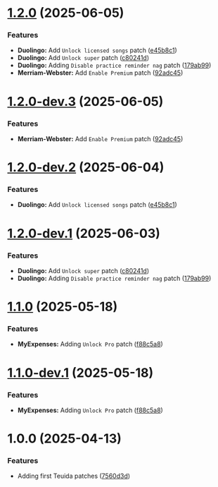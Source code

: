 # [1.2.0](https://github.com/hoo-dles/revanced-custom-patches/compare/v1.1.0...v1.2.0) (2025-06-05)


### Features

* **Duolingo:** Add `Unlock licensed songs` patch ([e45b8c1](https://github.com/hoo-dles/revanced-custom-patches/commit/e45b8c1b36f707f46e59b3bbc9b91191466011d4))
* **Duolingo:** Add `Unlock super` patch ([c80241d](https://github.com/hoo-dles/revanced-custom-patches/commit/c80241d91f423aed48a5b1f7cb730c0d426febb1))
* **Duolingo:** Adding `Disable practice reminder nag` patch ([179ab99](https://github.com/hoo-dles/revanced-custom-patches/commit/179ab992c264d418d4e910105fbef9a300d36ede))
* **Merriam-Webster:** Add `Enable Premium` patch ([92adc45](https://github.com/hoo-dles/revanced-custom-patches/commit/92adc45b4cb0c97886f914bb8c14b04529882541))

# [1.2.0-dev.3](https://github.com/hoo-dles/revanced-custom-patches/compare/v1.2.0-dev.2...v1.2.0-dev.3) (2025-06-05)


### Features

* **Merriam-Webster:** Add `Enable Premium` patch ([92adc45](https://github.com/hoo-dles/revanced-custom-patches/commit/92adc45b4cb0c97886f914bb8c14b04529882541))

# [1.2.0-dev.2](https://github.com/hoo-dles/revanced-custom-patches/compare/v1.2.0-dev.1...v1.2.0-dev.2) (2025-06-04)


### Features

* **Duolingo:** Add `Unlock licensed songs` patch ([e45b8c1](https://github.com/hoo-dles/revanced-custom-patches/commit/e45b8c1b36f707f46e59b3bbc9b91191466011d4))

# [1.2.0-dev.1](https://github.com/hoo-dles/revanced-custom-patches/compare/v1.1.0...v1.2.0-dev.1) (2025-06-03)


### Features

* **Duolingo:** Add `Unlock super` patch ([c80241d](https://github.com/hoo-dles/revanced-custom-patches/commit/c80241d91f423aed48a5b1f7cb730c0d426febb1))
* **Duolingo:** Adding `Disable practice reminder nag` patch ([179ab99](https://github.com/hoo-dles/revanced-custom-patches/commit/179ab992c264d418d4e910105fbef9a300d36ede))

# [1.1.0](https://github.com/hoo-dles/revanced-custom-patches/compare/v1.0.0...v1.1.0) (2025-05-18)


### Features

* **MyExpenses:** Adding `Unlock Pro` patch ([f88c5a8](https://github.com/hoo-dles/revanced-custom-patches/commit/f88c5a8c76bef5debaee4ee21091a2450139f06d))

# [1.1.0-dev.1](https://github.com/hoo-dles/revanced-custom-patches/compare/v1.0.0...v1.1.0-dev.1) (2025-05-18)


### Features

* **MyExpenses:** Adding `Unlock Pro` patch ([f88c5a8](https://github.com/hoo-dles/revanced-custom-patches/commit/f88c5a8c76bef5debaee4ee21091a2450139f06d))

# 1.0.0 (2025-04-13)


### Features

* Adding first Teuida patches ([7560d3d](https://github.com/hoo-dles/revanced-custom-patches/commit/7560d3d00426a5c7434d4fd025dcec84e8cf55f1))
